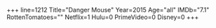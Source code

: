 +++
line=1212
Title="Danger Mouse"
Year=2015
Age="all"
IMDb="7.1"
RottenTomatoes=""
Netflix=1
Hulu=0
PrimeVideo=0
Disney=0
+++

